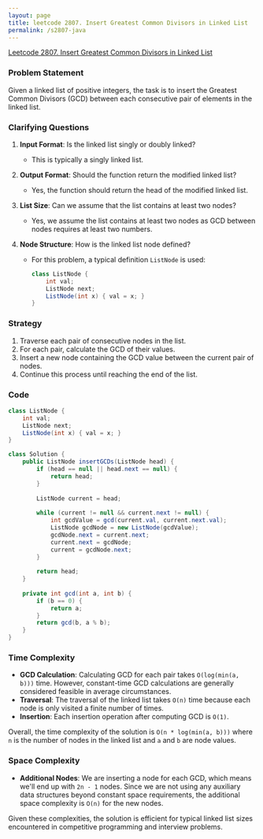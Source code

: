 ```yaml
---
layout: page
title: leetcode 2807. Insert Greatest Common Divisors in Linked List
permalink: /s2807-java
---
```

[Leetcode 2807. Insert Greatest Common Divisors in Linked List](https://algoadvance.github.io/algoadvance/l2807)
### Problem Statement
Given a linked list of positive integers, the task is to insert the Greatest Common Divisors (GCD) between each consecutive pair of elements in the linked list.

### Clarifying Questions
1. **Input Format**: Is the linked list singly or doubly linked?
   - This is typically a singly linked list.
   
2. **Output Format**: Should the function return the modified linked list?
   - Yes, the function should return the head of the modified linked list.
   
3. **List Size**: Can we assume that the list contains at least two nodes?
   - Yes, we assume the list contains at least two nodes as GCD between nodes requires at least two numbers.
   
4. **Node Structure**: How is the linked list node defined?
   - For this problem, a typical definition `ListNode` is used:
     ```java
     class ListNode {
         int val;
         ListNode next;
         ListNode(int x) { val = x; }
     }
     ```

### Strategy
1. Traverse each pair of consecutive nodes in the list.
2. For each pair, calculate the GCD of their values.
3. Insert a new node containing the GCD value between the current pair of nodes.
4. Continue this process until reaching the end of the list.

### Code
```java
class ListNode {
    int val;
    ListNode next;
    ListNode(int x) { val = x; }
}

class Solution {
    public ListNode insertGCDs(ListNode head) {
        if (head == null || head.next == null) {
            return head;
        }
        
        ListNode current = head;
        
        while (current != null && current.next != null) {
            int gcdValue = gcd(current.val, current.next.val);
            ListNode gcdNode = new ListNode(gcdValue);
            gcdNode.next = current.next;
            current.next = gcdNode;
            current = gcdNode.next;
        }
        
        return head;
    }
    
    private int gcd(int a, int b) {
        if (b == 0) {
            return a;
        }
        return gcd(b, a % b);
    }
}
```

### Time Complexity
- **GCD Calculation**: Calculating GCD for each pair takes `O(log(min(a, b)))` time. However, constant-time GCD calculations are generally considered feasible in average circumstances.
- **Traversal**: The traversal of the linked list takes `O(n)` time because each node is only visited a finite number of times.
- **Insertion**: Each insertion operation after computing GCD is `O(1)`.

Overall, the time complexity of the solution is `O(n * log(min(a, b)))` where `n` is the number of nodes in the linked list and `a` and `b` are node values.

### Space Complexity
- **Additional Nodes**: We are inserting a node for each GCD, which means we'll end up with `2n - 1` nodes. Since we are not using any auxiliary data structures beyond constant space requirements, the additional space complexity is `O(n)` for the new nodes.

Given these complexities, the solution is efficient for typical linked list sizes encountered in competitive programming and interview problems.